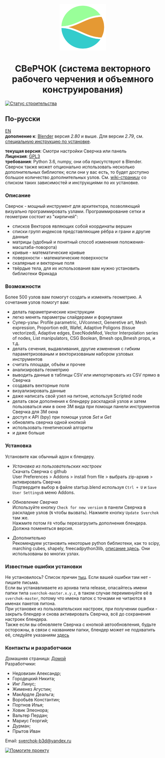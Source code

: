 <p align="center">
<a href="http://nikitron.cc.ua/sverchok_ru.html">
<img src="ui/logo/png/sverchock_icon_t.png" width="150" title="Логотип от Виктора Доваля">
</a>
</p>
<h1 align="center">СВеРЧОК (система векторного рабочего черчения и объемного конструирования)</h1>

[![Статус строительства](https://travis-ci.org/nortikin/sverchok.svg?branch=master)](https://travis-ci.org/nortikin/sverchok)

## По-русски

[EN](https://github.com/nortikin/sverchok/blob/master/README.md)   
**дополнение к**: [Blender](http://blender.org)  версия *2.80* и выше. Для версии *2.79*, см. [специальную инструкцию по установке](https://github.com/nortikin/sverchok/wiki/Sverchok-for-Blender-2.79-installation). 

**текущая версия**: Смотри настройки Сверчка или панель   
**Лицензия**: [GPL3](http://www.gnu.org/licenses/quick-guide-gplv3.html)   
**требования**: Python 3.6, numpy, они оба присутствуют в Blender. Сверчок также может опционально использовать несколько дополнительных библиотек; если они у вас есть, то будет доступно большое количество дополнительных узлов. См. [wiki-страницу](https://github.com/nortikin/sverchok/wiki/Dependencies) со списком таких зависимостей и инструкциями по их установке.


  
### Описание
Сверчок - мощный инструмент для архитектора, позволяющий визуально программировать узлами. 
Программирование сетки и геометрии состоит из "кирпичей":  

  - списков Векторов являющих собой координаты вершин  
  - списки групп индексов представляющие рёбра и грани и другие данные  
  - матрицы (удобный и понятный способ изменения положения-масштаба-поворота)  
  - кривые - математические кривые  
  - поверхности - математические поверхности  
  - скалярные и векторные поля  
  - твёрдые тела, для их использования вам нужно установить библиотеки Фрикада  
  

### Возможности
Более 500 узлов вам помогут создать и изменять геометрию. А сочетания узлов помогут вам:

  - делать параметрические конструкции  
  - легко менять параметры слайдерами и формулами  
  - Супер-узлы: Profile parametric, UVconnect, Generetive art, Mesh expression, Proportion edit, Wafel, Adaptive Poligons (tissue vectorized), Adaptive edges, ExecNodeMod, Vector Interpolation series of nodes, List manipulators, CSG Boolean, Bmesh ops,Bmesh props, и т.д.    
  - делать сечения, выдавливания, другие изменения с гибким параметризованым и векторизованым набором узловых инструментов   
  - считать площади, объём и прочее  
  - анализировать геометрию  
  - выводить данные в таблицы CSV или импортировать из CSV прямо в Сверчка
  - создавать векторные поля  
  - визуализировать данные  
  - даже написать свой узел на питоне, используя Scripted node  
  - делать свои дополнения к блендеру раскладкой узлов и затем пользоваться ими в окне 3М вида при помощи панели инструментов Сверчка для 3М окна  
  - доступ к API (bpy) при помощи узлов _Set_ и _Get_  
  - обновлять сверчка одной кнопкой  
  - использовать генетический алгоритм  
  - и даже больше   


### Установка
Установите как обычный адон к блендеру.  
  
-  _Установка из пользовательских настроек_  
   Скачать Сверчка с github  
   User Preferences > Addons > install from file >   выбрать zip-архив > активировать Сверчка  
   Подтвердите выбор в файле startup.blend используя `Ctrl + U` и `Save User Settings`в меню Addons.  

-  _Обновление Сверчка_   
   Используйте кнопку `Check for new version` в панели Сверчка в раскладке узлов (`N` чтобы вызвать). 
   Нажмите кнопку `Update Sverchok` там же.  
   Нажмите потом `F8` чтобы перезагрузить дополнения блендера. Должна поменяться версия.  

-  _Дополнительно_  
   Рекомендуем установить некоторые python библиотеки, как то scipy, marching cubes, shapely, freecadpython3lib, [описание здесь](https://github.com/nortikin/sverchok/wiki/Dependencies). Они использованы во многих узлах.  

### Известные ошибки установки
Не установилось? Список причин [тыц](http://nikitron.cc.ua/sverch/html/installation.html). Если вашей ошибки там нет - пишите письма.  
Если вы устанавливаете из архива типа release, опасайтесь имени папки типа `sverchok-master.x.y.z`, в таком случае переименуйте её в `sverchok-master`, потому что имена папок с точками не читаются в именах пакетов питона.   
При установке из пользовательских настроек, при получении ошибки - закрыть блендер и снова активировать Сверчка, всё до сохранения настроек блендера.  
Также если вы обновляете Сверчка с кнопкой автообновления, будьте осторожны, в связи с названием папки, блендер может не подхватить её, следуйте указаниям [здесь](https://github.com/nortikin/sverchok/issues/669)   

### Контакты и разработчики
Домашняя страница: [Домой](http://nikitron.cc.ua/sverchok_ru.html)  
Разработчики: 
-  Недовизин Александр;  
-  Городецкий Никита;  
-  Инг Линус;  
-  Жименез Агустин; 
-  МакАрдле Деальга;  
-  Воробьёв Константин;  
-  Портнов Илья;  
-  Ховик Элеонора;  
-  Вальтер Пердан;    
-  Мариус Георгий;     
-  Дурман;       
-  Прытов Иван      

Email: sverchok-b3d@yandex.ru  


[![Помогите проекту](https://www.paypalobjects.com/en_US/GB/i/btn/btn_donateCC_LG.gif)](https://www.paypal.com/cgi-bin/webscr?cmd=_s-xclick&hosted_button_id=JZESR6GN9AKNS)
